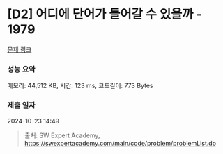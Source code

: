 # [D2] 어디에 단어가 들어갈 수 있을까 - 1979 

[문제 링크](https://swexpertacademy.com/main/code/problem/problemDetail.do?contestProbId=AV5PuPq6AaQDFAUq) 

### 성능 요약

메모리: 44,512 KB, 시간: 123 ms, 코드길이: 773 Bytes

### 제출 일자

2024-10-23 14:49



> 출처: SW Expert Academy, https://swexpertacademy.com/main/code/problem/problemList.do